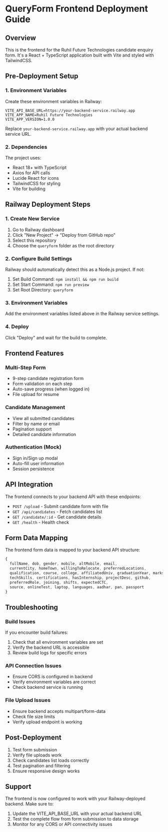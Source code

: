# QueryForm Frontend Deployment Guide

## Overview
This is the frontend for the Ruhil Future Technologies candidate enquiry form. It's a React + TypeScript application built with Vite and styled with TailwindCSS.

## Pre-Deployment Setup

### 1. Environment Variables
Create these environment variables in Railway:

```
VITE_API_BASE_URL=https://your-backend-service.railway.app
VITE_APP_NAME=Ruhil Future Technologies
VITE_APP_VERSION=1.0.0
```

Replace `your-backend-service.railway.app` with your actual backend service URL.

### 2. Dependencies
The project uses:
- React 18+ with TypeScript
- Axios for API calls
- Lucide React for icons
- TailwindCSS for styling
- Vite for building

## Railway Deployment Steps

### 1. Create New Service
1. Go to Railway dashboard
2. Click "New Project" → "Deploy from GitHub repo"
3. Select this repository
4. Choose the `queryform` folder as the root directory

### 2. Configure Build Settings
Railway should automatically detect this as a Node.js project. If not:

1. Set Build Command: `npm install && npm run build`
2. Set Start Command: `npm run preview`
3. Set Root Directory: `queryform`

### 3. Environment Variables
Add the environment variables listed above in the Railway service settings.

### 4. Deploy
Click "Deploy" and wait for the build to complete.

## Frontend Features

### Multi-Step Form
- 9-step candidate registration form
- Form validation on each step
- Auto-save progress (when logged in)
- File upload for resume

### Candidate Management
- View all submitted candidates
- Filter by name or email
- Pagination support
- Detailed candidate information

### Authentication (Mock)
- Sign in/Sign up modal
- Auto-fill user information
- Session persistence

## API Integration

The frontend connects to your backend API with these endpoints:

- `POST /upload` - Submit candidate form with file
- `GET /api/candidates` - Fetch candidates list
- `GET /candidate/:id` - Get candidate details
- `GET /health` - Health check

## Form Data Mapping

The frontend form data is mapped to your backend API structure:

```typescript
{
  fullName, dob, gender, mobile, altMobile, email,
  currentCity, homeTown, willingToRelocate, preferredLocations,
  qualification, course, college, affiliatedUniv, graduationYear, marks, allSemCleared,
  techSkills, certifications, hasInternship, projectDesc, github,
  preferredRole, joining, shifts, expectedCTC,
  source, onlineTest, laptop, languages, aadhar, pan, passport
}
```

## Troubleshooting

### Build Issues
If you encounter build failures:
1. Check that all environment variables are set
2. Verify the backend URL is accessible
3. Review build logs for specific errors

### API Connection Issues
- Ensure CORS is configured in backend
- Verify environment variables are correct
- Check backend service is running

### File Upload Issues
- Ensure backend accepts multipart/form-data
- Check file size limits
- Verify upload endpoint is working

## Post-Deployment

1. Test form submission
2. Verify file uploads work
3. Check candidates list loads correctly
4. Test pagination and filtering
5. Ensure responsive design works

## Support

The frontend is now configured to work with your Railway-deployed backend. Make sure to:
1. Update the VITE_API_BASE_URL with your actual backend URL
2. Test the complete flow from form submission to data storage
3. Monitor for any CORS or API connectivity issues 